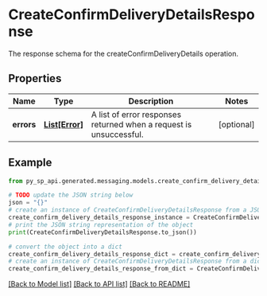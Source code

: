 # CreateConfirmDeliveryDetailsResponse

The response schema for the createConfirmDeliveryDetails operation.

## Properties

Name | Type | Description | Notes
------------ | ------------- | ------------- | -------------
**errors** | [**List[Error]**](Error.md) | A list of error responses returned when a request is unsuccessful. | [optional] 

## Example

```python
from py_sp_api.generated.messaging.models.create_confirm_delivery_details_response import CreateConfirmDeliveryDetailsResponse

# TODO update the JSON string below
json = "{}"
# create an instance of CreateConfirmDeliveryDetailsResponse from a JSON string
create_confirm_delivery_details_response_instance = CreateConfirmDeliveryDetailsResponse.from_json(json)
# print the JSON string representation of the object
print(CreateConfirmDeliveryDetailsResponse.to_json())

# convert the object into a dict
create_confirm_delivery_details_response_dict = create_confirm_delivery_details_response_instance.to_dict()
# create an instance of CreateConfirmDeliveryDetailsResponse from a dict
create_confirm_delivery_details_response_from_dict = CreateConfirmDeliveryDetailsResponse.from_dict(create_confirm_delivery_details_response_dict)
```
[[Back to Model list]](../README.md#documentation-for-models) [[Back to API list]](../README.md#documentation-for-api-endpoints) [[Back to README]](../README.md)


